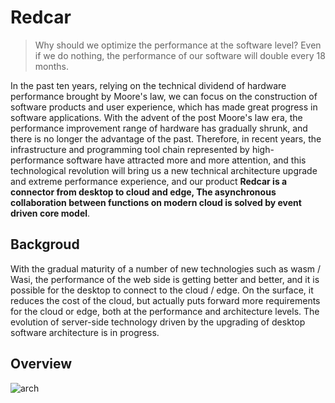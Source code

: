 # Redcar
> Why should we optimize the performance at the software level? Even if we do nothing, 
the performance of our software will double every 18 months.

In the past ten years, relying on the technical dividend of hardware performance
brought by Moore's law, we can focus on the construction of software products and
user experience, which has made great progress in software applications. With
the advent of the post Moore's law era, the performance improvement range of hardware
has gradually shrunk, and there is no longer the advantage of the past. Therefore, in
recent years, the infrastructure and programming tool chain represented by high-performance
software have attracted more and more attention, and this technological revolution will
bring us a new technical architecture upgrade and extreme performance experience, and our
product **Redcar is a connector from desktop to cloud and edge, The asynchronous collaboration
between functions on modern cloud is solved by event driven core model**.

## Backgroud

With the gradual maturity of a number of new technologies such as wasm / Wasi, the performance 
of the web side is getting better and better, and it is possible for the desktop to connect to 
the cloud / edge. On the surface, it reduces the cost of the cloud, but actually puts forward 
more requirements for the cloud or edge, both at the performance and architecture levels. The 
evolution of server-side technology driven by the upgrading of desktop software architecture 
is in progress.

## Overview

![arch](https://github.com/redcar-io/redcar/blob/master/docs/figure/redcar.png)
